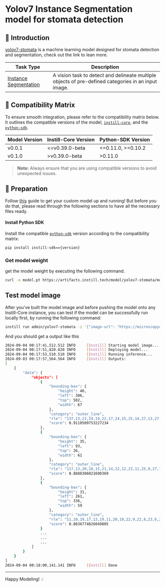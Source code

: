 # Yolov7 Instance Segmentation model for stomata detection

## 📖 Introduction

[yolov7-stomata](https://github.com/YaoChengLab/StomaVision) is a machine learning model designed for stomata detection and segmentation, check out the link to lean more.

| Task Type                                                                                  | Description                                                                                         |
| ------------------------------------------------------------------------------------------ | --------------------------------------------------------------------------------------------------- |
| [Instance Segmentation](https://www.instill.tech/docs/model/ai-task#instance-segmentation) | A vision task to detect and delineate multiple objects of pre-defined categories in an input image. |

## 🔄 Compatibility Matrix

To ensure smooth integration, please refer to the compatibility matrix below. It outlines the compatible versions of the model, [`instill-core`](https://github.com/instill-ai/instill-core), and the [`python-sdk`](https://github.com/instill-ai/python-sdk).

| Model Version | Instill-Core Version | Python-SDK Version |
| ------------- | -------------------- | ------------------ |
| v0.0.1        | <=v0.39.0-beta       | <=0.11.0, >=0.10.2 |
| v0.1.0        | >v0.39.0-beta        | >0.11.0            |

> **Note:** Always ensure that you are using compatible versions to avoid unexpected issues.

## 🚀 Preparation

Follow [this](../README.md) guide to get your custom model up and running! But before you do that, please read through the following sections to have all the necessary files ready.

#### Install Python SDK

Install the compatible [`python-sdk`](https://github.com/instill-ai/python-sdk) version according to the compatibility matrix:

```bash
pip install instill-sdk=={version}
```

### Get model weight

get the model weight by executing the following command.

```bash
curl -o model.pt https://artifacts.instill.tech/model/yolov7-stomata/model.pt
```

## Test model image

After you've built the model image and before pushing the model onto any Instill-Core instance, you can test if the model can be successfully run locally first, by running the following command:

```bash
instill run admin/yolov7-stomata -i '{"image-url": "https://microscopyofnature.com/sites/default/files/2022-03/Mais-stomata-ZW10.jpg", "type": "image-url"}'
```

And you should get a output like this

```bash
2024-09-04 00:17:41,512.512 INFO     [Instill] Starting model image...
2024-09-04 00:17:51,820.820 INFO     [Instill] Deploying model...
2024-09-04 00:17:53,510.510 INFO     [Instill] Running inference...
2024-09-03 09:17:57,564.564 INFO     [Instill] Outputs:
[
    {
        "data": {
            "objects": [
                {
                    "bounding-box": {
                        "height": 40,
                        "left": 306,
                        "top": 502,
                        "width": 67
                    },
                    "category": "outer_line",
                    "rle": "137,13,23,19,19,22,17,24,15,25,14,27,13,27,13,27,12,29,11,29,11,30,10,31,9,31,9,32,8,33,7,15,3,15,7,15,4,14,7,14,6,13,7,14,6,13,7,14,5,14,7,15,4,14,7,15,4,14,7,16,2,15,7,16,2,15,7,33,7,33,7,33,7,33,7,33,7,33,7,33,7,10,1,22,7,9,3,21,7,8,4,21,7,8,4,21,7,7,6,20,7,7,6,20,7,7,6,20,7,7,6,20,7,7,6,20,7,7,6,19,8,7,6,19,8,7,6,18,9,8,5,17,10,8,4,17,11,8,4,17,11,9,2,17,12,28,12,28,12,27,13,27,13,27,13,26,14,25,15,24,16,23,17,22,18,21,19,20,20,20,21,18,23,15,27,10,59",
                    "score": 0.9110509753227234
                },
                {
                    "bounding-box": {
                        "height": 35,
                        "left": 93,
                        "top": 26,
                        "width": 61
                    },
                    "category": "outer_line",
                    "rle": "117,13,20,18,15,21,14,22,12,23,11,25,9,27,7,29,5,31,3,32,3,33,2,33,2,33,2,33,2,15,3,15,2,14,5,14,2,14,6,13,2,14,6,13,2,13,7,13,2,13,7,13,2,13,7,13,2,13,7,13,2,13,7,13,2,13,7,13,2,13,7,13,2,14,6,13,2,14,6,13,2,14,6,13,2,14,5,14,2,14,5,14,2,14,5,14,2,15,3,15,2,16,2,15,2,33,2,33,2,33,2,33,2,33,2,33,2,33,2,33,2,32,3,31,4,31,4,30,5,29,6,29,6,28,8,26,9,26,10,24,12,23,13,21,15,19,17,17,20,12,25,9,49",
                    "score": 0.8888306021690369
                },
                {
                    "bounding-box": {
                        "height": 31,
                        "left": 261,
                        "top": 336,
                        "width": 59
                    },
                    "category": "outer_line",
                    "rle": "11,10,19,17,13,19,11,20,10,22,9,22,8,23,6,25,5,26,5,26,4,27,4,28,3,28,3,28,3,28,3,15,4,9,3,14,6,8,3,14,6,8,3,14,6,8,3,14,6,9,2,14,6,9,2,14,6,9,2,14,6,9,2,14,6,9,2,14,6,9,2,15,4,10,2,29,2,29,2,29,2,29,2,28,3,28,3,28,3,28,3,28,3,28,3,28,3,28,3,28,3,28,3,28,3,27,4,27,4,27,4,27,4,27,4,26,5,25,6,23,8,22,9,21,10,21,11,19,13,17,16,13,21,7,78",
                    "score": 0.8836774826049805
                }
                ...
                ...
                ...
            ]
        }
    }
]
2024-09-04 00:18:00,141.141 INFO     [Instill] Done
```

---

Happy Modeling! 💡
